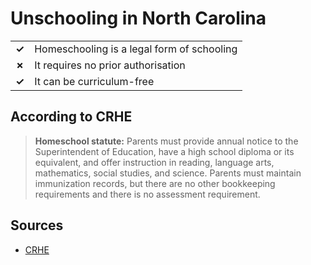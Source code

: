 # Unschooling in North Carolina
| | |
|-|-|
| __✓__ | Homeschooling is a legal form of schooling |
| __✗__ | It requires no prior authorisation |
| __✓__ | It can be curriculum-free |

## According to CRHE

> **Homeschool statute:** Parents must provide annual notice to the Superintendent of Education, have a high school diploma or its equivalent, and offer instruction in reading, language arts, mathematics, social studies, and science. Parents must maintain immunization records, but there are no other bookkeeping requirements and there is no assessment requirement.

## Sources

* [CRHE](https://responsiblehomeschooling.org/New-Mexico/)
